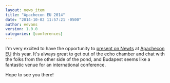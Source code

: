 ```yaml
---
layout: news_item
title: "Apachecon EU 2014"
date: "2014-10-02 11:57:21 -0500"
author: eevans
version: 1.0.0
categories: [conferences]
---
```


I'm very excited to have the opportunity to [present on Newts](http://sched.co/1pbkYbs) at [Apachecon EU](http://events.linuxfoundation.org/events/apachecon-europe) this year.  It's always great to get out of the echo chamber and chat with the folks from the other side of the pond, and Budapest seems like a fantastic venue for an international conference.

Hope to see you there!

